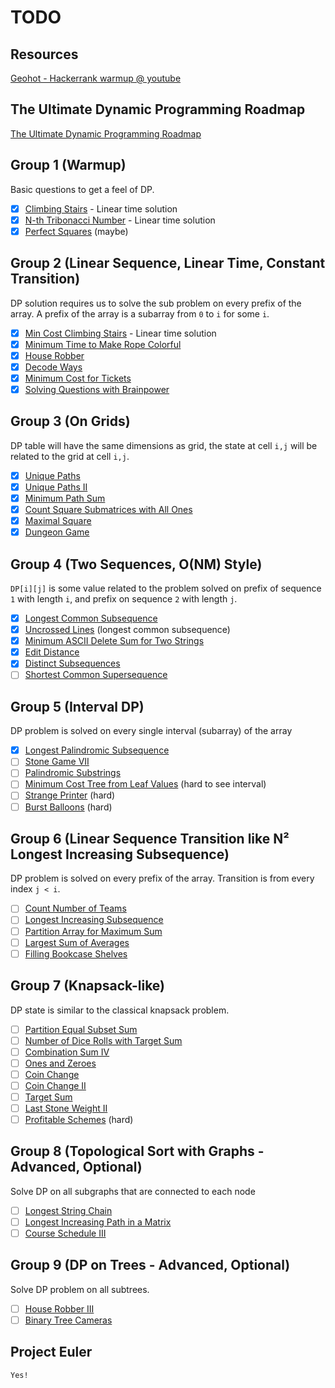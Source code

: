 # TODO

## Resources

[Geohot - Hackerrank warmup @ youtube](https://www.youtube.com/watch?v=Q8nhQSp__3s)

## The Ultimate Dynamic Programming Roadmap

[The Ultimate Dynamic Programming Roadmap](https://www.reddit.com/r/leetcode/comments/14o10jd/the_ultimate_dynamic_programming_roadmap/)

## Group 1 (Warmup)

Basic questions to get a feel of DP.

- [x] [Climbing Stairs](https://leetcode.com/problems/climbing-stairs/) - Linear time solution
- [x] [N-th Tribonacci Number](https://leetcode.com/problems/n-th-tribonacci-number/) - Linear time solution
- [x] [Perfect Squares](https://leetcode.com/problems/perfect-squares/) (maybe)

## Group 2 (Linear Sequence, Linear Time, Constant Transition)

DP solution requires us to solve the sub problem on every prefix of the array. A prefix of the array is a subarray from `0` to `i` for some `i`.

- [x] [Min Cost Climbing Stairs](https://leetcode.com/problems/min-cost-climbing-stairs/) - Linear time solution
- [x] [Minimum Time to Make Rope Colorful](https://leetcode.com/problems/minimum-time-to-make-rope-colorful/)
- [x] [House Robber](https://leetcode.com/problems/house-robber/)
- [x] [Decode Ways](https://leetcode.com/problems/decode-ways/)
- [x] [Minimum Cost for Tickets](https://leetcode.com/problems/minimum-cost-for-tickets/)
- [x] [Solving Questions with Brainpower](https://leetcode.com/problems/solving-questions-with-brainpower/)

## Group 3 (On Grids)

DP table will have the same dimensions as grid, the state at cell `i,j` will be related to the grid at cell `i,j`.

- [x] [Unique Paths](https://leetcode.com/problems/unique-paths/)
- [x] [Unique Paths II](https://leetcode.com/problems/unique-paths-ii/)
- [x] [Minimum Path Sum](https://leetcode.com/problems/minimum-path-sum/)
- [x] [Count Square Submatrices with All Ones](https://leetcode.com/problems/count-square-submatrices-with-all-ones/)
- [x] [Maximal Square](https://leetcode.com/problems/maximal-square/)
- [x] [Dungeon Game](https://leetcode.com/problems/dungeon-game/)

## Group 4 (Two Sequences, O(NM) Style)

`DP[i][j]` is some value related to the problem solved on prefix of sequence `1` with length `i`, and prefix on sequence `2` with length `j`.

- [x] [Longest Common Subsequence](https://leetcode.com/problems/longest-common-subsequence/)
- [x] [Uncrossed Lines](https://leetcode.com/problems/uncrossed-lines/) (longest common subsequence)
- [x] [Minimum ASCII Delete Sum for Two Strings](https://leetcode.com/problems/minimum-ascii-delete-sum-for-two-strings/)
- [x] [Edit Distance](https://leetcode.com/problems/edit-distance/)
- [x] [Distinct Subsequences](https://leetcode.com/problems/distinct-subsequences/)
- [ ] [Shortest Common Supersequence](https://leetcode.com/problems/shortest-common-supersequence/)

## Group 5 (Interval DP)

DP problem is solved on every single interval (subarray) of the array

- [x] [Longest Palindromic Subsequence](https://leetcode.com/problems/longest-palindromic-subsequence/)
- [ ] [Stone Game VII](https://leetcode.com/problems/stone-game-vii/)
- [ ] [Palindromic Substrings](https://leetcode.com/problems/palindromic-substrings/)
- [ ] [Minimum Cost Tree from Leaf Values](https://leetcode.com/problems/minimum-cost-tree-from-leaf-values/) (hard to see interval)
- [ ] [Strange Printer](https://leetcode.com/problems/strange-printer/) (hard)
- [ ] [Burst Balloons](https://leetcode.com/problems/burst-balloons/) (hard)

## Group 6 (Linear Sequence Transition like N² Longest Increasing Subsequence)

DP problem is solved on every prefix of the array. Transition is from every index `j < i`.

- [ ] [Count Number of Teams](https://leetcode.com/problems/count-number-of-teams/)
- [ ] [Longest Increasing Subsequence](https://leetcode.com/problems/longest-increasing-subsequence/)
- [ ] [Partition Array for Maximum Sum](https://leetcode.com/problems/partition-array-for-maximum-sum/)
- [ ] [Largest Sum of Averages](https://leetcode.com/problems/largest-sum-of-averages/)
- [ ] [Filling Bookcase Shelves](https://leetcode.com/problems/filling-bookcase-shelves/)

## Group 7 (Knapsack-like)

DP state is similar to the classical knapsack problem.

- [ ] [Partition Equal Subset Sum](https://leetcode.com/problems/partition-equal-subset-sum/)
- [ ] [Number of Dice Rolls with Target Sum](https://leetcode.com/problems/number-of-dice-rolls-with-target-sum/)
- [ ] [Combination Sum IV](https://leetcode.com/problems/combination-sum-iv/)
- [ ] [Ones and Zeroes](https://leetcode.com/problems/ones-and-zeroes/)
- [ ] [Coin Change](https://leetcode.com/problems/coin-change/)
- [ ] [Coin Change II](https://leetcode.com/problems/coin-change-ii/)
- [ ] [Target Sum](https://leetcode.com/problems/target-sum/)
- [ ] [Last Stone Weight II](https://leetcode.com/problems/last-stone-weight-ii/)
- [ ] [Profitable Schemes](https://leetcode.com/problems/profitable-schemes/) (hard)

## Group 8 (Topological Sort with Graphs - Advanced, Optional)

Solve DP on all subgraphs that are connected to each node

- [ ] [Longest String Chain](https://leetcode.com/problems/longest-string-chain/)
- [ ] [Longest Increasing Path in a Matrix](https://leetcode.com/problems/longest-increasing-path-in-a-matrix/)
- [ ] [Course Schedule III](https://leetcode.com/problems/course-schedule-iii/)

## Group 9 (DP on Trees - Advanced, Optional)

Solve DP problem on all subtrees.

- [ ] [House Robber III](https://leetcode.com/problems/house-robber-iii/)
- [ ] [Binary Tree Cameras](https://leetcode.com/problems/binary-tree-cameras/)

## Project Euler

`Yes!`
